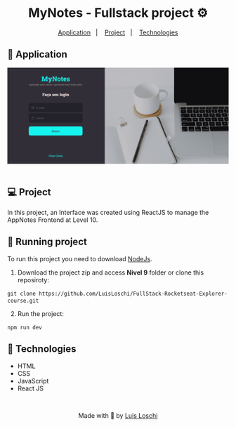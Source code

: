 <h1 align="center">
    MyNotes - Fullstack project ⚙
</h1>

<p align="center">
  <a href="#-Application">Application</a>&nbsp;&nbsp;&nbsp;|&nbsp;&nbsp;&nbsp;
  <a href="#-Project">Project</a>&nbsp;&nbsp;&nbsp;|&nbsp;&nbsp;&nbsp;
  <a href="#-Technologies">Technologies</a>
</p>

## 🔖 Application

<div align="center">
    <img src="./src/assets/tela principal.png" width=600>
</div>

<br>

## 💻 Project
In this project, an Interface was created using ReactJS to manage the AppNotes Frontend at Level 10.

## 📝 Running project
To run this project you need to download <a href="https://nodejs.org/en">NodeJs</a>.

1.  Download the project zip and access <strong>Nivel 9</strong> folder or clone this reposiroty:
```
git clone https://github.com/LuisLoschi/FullStack-Rocketseat-Explorer-course.git
```

2.  Run the project:
```
npm run dev
```

## 🚀 Technologies
- HTML
- CSS
- JavaScript
- React JS

<br>

<p align="center">
    Made with 💙 by <a href="https://www.linkedin.com/in/luis-loschi/">Luis Loschi</a>
</p>